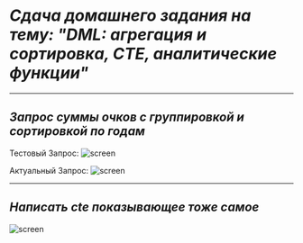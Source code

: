  # ***Сдача домашнего задания на тему:  "DML: агрегация и сортировка, CTE, аналитические функции"*** 
___

## *Запрос суммы очков с группировкой и сортировкой по годам*
Тестовый Запрос:
   <image src=/images/DML_CTE/dml_sum.jpg     
 alt="screen"
 caption="Сумма очков по годам">

Актуальный Запрос:
   <image src=/images/DML_CTE/sum_year.jpg
 alt="screen"
 caption="Сумма очков по годам">
___

## *Написать cte показывающее тоже самое*

  <image src=/images/DML_CTE/DML_CTL.jpg
 alt="screen"
 caption="Сумма очков по годам"> 